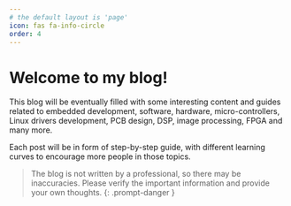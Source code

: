 ```yaml
---
# the default layout is 'page'
icon: fas fa-info-circle
order: 4
---
```


# Welcome to my blog!

This blog will be eventually filled with some interesting content and guides related to embedded development, software, hardware, micro-controllers, Linux drivers development, PCB design, DSP, image processing, FPGA and many more.

Each post will be in form of step-by-step guide, with different learning curves to encourage more people in those topics.

> The blog is not written by a professional, so there may be inaccuracies. Please verify the important information and provide your own thoughts. 
{: .prompt-danger }
